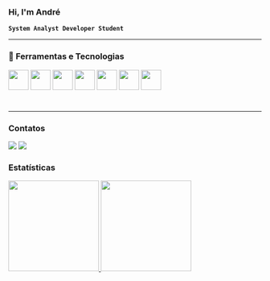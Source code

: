 ### Hi, I'm André

**`System Analyst Developer Student`**

---

### 🧰 Ferramentas e Tecnologias

<img src="https://cdn.jsdelivr.net/gh/devicons/devicon/icons/javascript/javascript-plain.svg" width="40" height="40"/> <img src="https://cdn.jsdelivr.net/gh/devicons/devicon/icons/html5/html5-plain.svg" width="40" height="40"/> <img src="https://cdn.jsdelivr.net/gh/devicons/devicon/icons/css3/css3-plain.svg" width="40" height="40"/> <img src="https://cdn.jsdelivr.net/gh/devicons/devicon/icons/nodejs/nodejs-original.svg" width="40" height="40"/> <img src="https://cdn.jsdelivr.net/gh/devicons/devicon/icons/react/react-original.svg" width="40" height="40"/> <img src="https://cdn.jsdelivr.net/gh/devicons/devicon/icons/bootstrap/bootstrap-plain.svg" width="40" height="40"/> <img src="https://cdn.jsdelivr.net/gh/devicons/devicon/icons/sass/sass-original.svg" width="40" height="40"/>

#
---

### Contatos

<div>
<a href = "mailto:andre.genolima@gmail.com"><img loading="lazy" src="https://img.shields.io/badge/Gmail-D14836?style=for-the-badge&logo=gmail&logoColor=white" target="_blank"></a>
<a href="https://www.linkedin.com/in/andré-genoveva-de-lima-86bb00205/" target="_blank"><img loading="lazy" src="https://img.shields.io/badge/-LinkedIn-%230077B5?style=for-the-badge&logo=linkedin&logoColor=white" target="_blank"></a>   
</div>

### Estatísticas

<div>
<a href="https://github.com/AndriuszzZ">
<img loading="lazy" height="180em" src="https://github-readme-stats.vercel.app/api/top-langs/?username=AndriuszzZ&layout=compact&langs_count=7&theme=dracula"/>
<img loading="lazy" height="180em" src="https://github-readme-stats.vercel.app/api?username=AndriuszzZ&show_icons=true&theme=dracula&include_all_commits=true&count_private=true"/>
</div>

